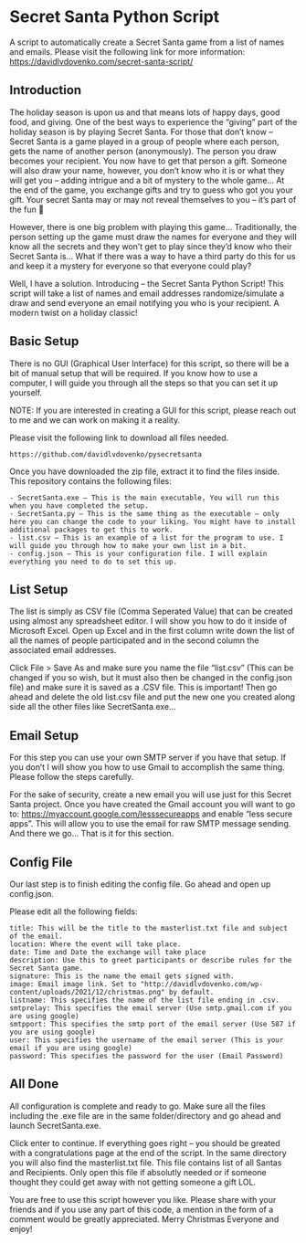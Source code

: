 # Secret Santa Python Script
A script to automatically create a Secret Santa game from a list of names and emails.
Please visit the following link for more information: https://davidlvdovenko.com/secret-santa-script/

## Introduction
The holiday season is upon us and that means lots of happy days, good food, and giving. One of the best ways to experience the “giving” part of the holiday season is by playing Secret Santa. For those that don’t know – Secret Santa is a game played in a group of people where each person, gets the name of another person (anonymously). The person you draw becomes your recipient. You now have to get that person a gift. Someone will also draw your name, however, you don’t know who it is or what they will get you – adding intrigue and a bit of mystery to the whole game… At the end of the game, you exchange gifts and try to guess who got you your gift. Your secret Santa may or may not reveal themselves to you – it’s part of the fun 🙂

However, there is one big problem with playing this game… Traditionally, the person setting up the game must draw the names for everyone and they will know all the secrets and they won’t get to play since they’d know who their Secret Santa is… What if there was a way to have a third party do this for us and keep it a mystery for everyone so that everyone could play?

Well, I have a solution. Introducing – the Secret Santa Python Script! This script will take a list of names and email addresses randomize/simulate a draw and send everyone an email notifying you who is your recipient. A modern twist on a holiday classic!

## Basic Setup
There is no GUI (Graphical User Interface) for this script, so there will be a bit of manual setup that will be required. If you know how to use a computer, I will guide you through all the steps so that you can set it up yourself.

NOTE: If you are interested in creating a GUI for this script, please reach out to me and we can work on making it a reality.

Please visit the following link to download all files needed.

    https://github.com/davidlvdovenko/pysecretsanta

Once you have downloaded the zip file, extract it to find the files inside. This repository contains the following files:

    - SecretSanta.exe – This is the main executable. You will run this when you have completed the setup.
    - SecretSanta.py – This is the same thing as the executable – only here you can change the code to your liking. You might have to install additional packages to get this to work.
    - list.csv – This is an example of a list for the program to use. I will guide you through how to make your own list in a bit.
    - config.json – This is your configuration file. I will explain everything you need to do to set this up.

## List Setup
The list is simply as CSV file (Comma Seperated Value) that can be created using almost any spreadsheet editor. I will show you how to do it inside of Microsoft Excel. Open up Excel and in the first column write down the list of all the names of people participated and in the second column the associated email addresses.

Click File > Save As and make sure you name the file “list.csv” (This can be changed if you so wish, but it must also then be changed in the config.json file) and make sure it is saved as a .CSV file. This is important! Then go ahead and delete the old list.csv file and put the new one you created along side all the other files like SecretSanta.exe…

## Email Setup
For this step you can use your own SMTP server if you have that setup. If you don’t I will show you how to use Gmail to accomplish the same thing. Please follow the steps carefully.

For the sake of security, create a new email you will use just for this Secret Santa project. Once you have created the Gmail account you will want to go to: https://myaccount.google.com/lesssecureapps and enable “less secure apps”. This will allow you to use the email for raw SMTP message sending. And there we go… That is it for this section.

## Config File
Our last step is to finish editing the config file. Go ahead and open up config.json.

Please edit all the following fields:

    title: This will be the title to the masterlist.txt file and subject of the email.
    location: Where the event will take place.
    date: Time and Date the exchange will take place
    description: Use this to greet participants or describe rules for the Secret Santa game.
    signature: This is the name the email gets signed with.
    image: Email image link. Set to "http://davidlvdovenko.com/wp-content/uploads/2021/12/christmas.png" by default.
    listname: This specifies the name of the list file ending in .csv.
    smtprelay: This specifies the email server (Use smtp.gmail.com if you are using google)
    smtpport: This specifies the smtp port of the email server (Use 587 if you are using google)
    user: This specifies the username of the email server (This is your email if you are using google)
    password: This specifies the password for the user (Email Password)

## All Done
All configuration is complete and ready to go. Make sure all the files including the .exe file are in the same folder/directory and go ahead and launch SecretSanta.exe.

Click enter to continue. If everything goes right – you should be greated with a congratulations page at the end of the script. In the same directory you will also find the masterlist.txt file. This file contains list of all Santas and Recipients. Only open this file if absolutly needed or if someone thought they could get away with not getting someone a gift LOL.

You are free to use this script however you like. Please share with your friends and if you use any part of this code, a mention in the form of a comment would be greatly appreciated. Merry Christmas Everyone and enjoy!
